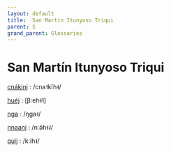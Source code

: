 ```yaml
---
layout: default
title:  San Martín Itunyoso Triqui
parent: S
grand_parent: Glossaries
---
```


# San Martín Itunyoso Triqui


[cnákinj](https://en.wiktionary.org/wiki/?curid=7495832)
: /cna˦kĩh˧/

[huéj](https://en.wiktionary.org/wiki/?curid=7495807)
: [βːeh˧˥]

[nga](https://en.wiktionary.org/wiki/?curid=1653160)
: /ŋɡa˧/

[nnaanj](https://en.wiktionary.org/wiki/?curid=7495836)
: /nːə̃h˧˨/

[quij](https://en.wiktionary.org/wiki/?curid=7495781)
: /kːih˧/

